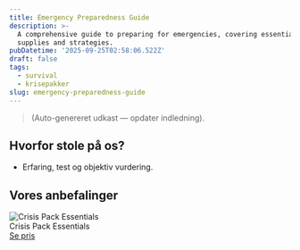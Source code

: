 ```yaml
---
title: Emergency Preparedness Guide
description: >-
  A comprehensive guide to preparing for emergencies, covering essential
  supplies and strategies.
pubDatetime: '2025-09-25T02:58:06.522Z'
draft: false
tags:
  - survival
  - krisepakker
slug: emergency-preparedness-guide
---
```

> (Auto-genereret udkast — opdater indledning).

## Hvorfor stole på os?
- Erfaring, test og objektiv vurdering.

## Vores anbefalinger


<!-- Auto: Affiliate-kort fra Products/SKUs -->

<div class="aff-card"><img src="abstract_15.png (https://v5.airtableusercontent.com/v3/u/45/45/1758780000000/-opuADOGvvpg0pgY29Z0gQ/FBQbd7cCPaa-0wnXd43EqseVlgfeIKO0yEaAUjWQnX6llfUqGaIycdp3fm5gloSdamFx5cR_GxnKXjiAoiWbThisSqQy78jJWuWQfVKSXpsfegdBOvOjGQ7K2GTLkv1lraw1cOdiVTp1QkzXPvlEVmdZOwxsw7GTNHBJec-UD3w/qrMg_VGNRf7giaJJs8mkH2RTChvj-WunLtgzMuyG1WI)" alt="Crisis Pack Essentials" class="aff-card__img" /><div class="aff-card__meta"><div class="aff-card__title">Crisis Pack Essentials</div><a class="aff-btn" href="https://affiliate.homeessentialsee62.com/deal789?utm_source=klartilalt&utm_medium=affiliate&subid=emergency-preparedness-guide-2025-09-25" rel="sponsored nofollow noopener" target="_blank">Se pris</a></div></div>

